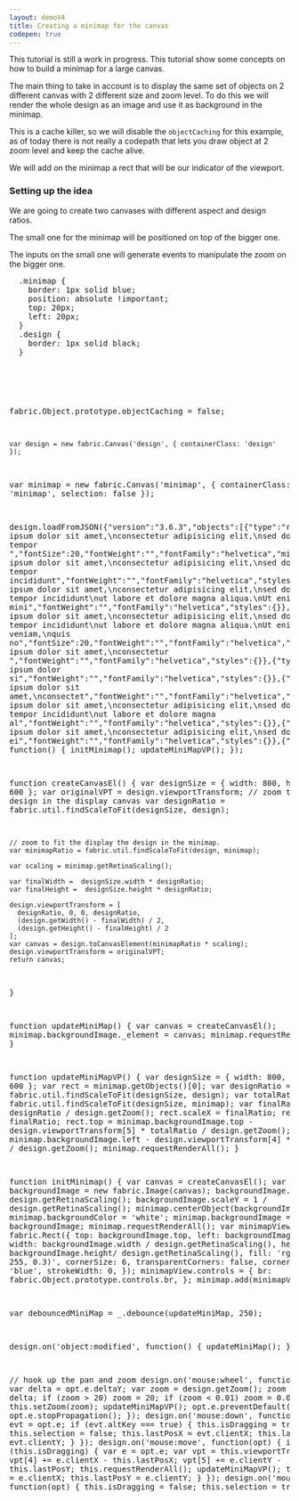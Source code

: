 ```yaml
---
layout: demoV4
title: Creating a minimap for the canvas
codepen: true
---
```

This tutorial is still a work in progress.
This tutorial show some concepts on how to build a minimap for a large canvas.

The main thing to take in account is to display the same set of objects on 2 different canvas with 2 different size and zoom level. To do this we will render the whole design as an image and use it as background in the minimap.

This is a cache killer, so we will disable the `objectCaching` for this example, as of today there is not really a codepath that lets you draw object at 2 zoom level and keep the cache alive.

We will add on the minimap a rect that will be our indicator of the viewport.

### Setting up the idea

We are going to create two canvases with different aspect and design ratios.

The small one for the minimap will be positioned on top of the bigger one.

The inputs on the small one will generate events to manipulate the zoom on the bigger one.

<div
  class="codepen-later"
  data-editable="true"
  data-height="500"
  data-default-tab="result"
  data-prefill='{
    "scripts": ["https://unpkg.com/fabric@4.0.0-rc.1/dist/fabric.js", "https://cdnjs.cloudflare.com/ajax/libs/lodash.js/4.17.15/lodash.js"]
  }'
>
<pre data-lang="css" data-options-autoprefixer="true">
  .minimap {
  	border: 1px solid blue;
    position: absolute !important;
    top: 20px;
    left: 20px;
  }
  .design {
    border: 1px solid black;
  }
</pre>
<pre data-lang="html">
  <canvas id="design" width="500" height="400" ></canvas>
  <canvas id="minimap" width="130" height="130" style="position: absolute; top: 10px; left: 10px;"></canvas>
</pre>
<pre data-lang="js">

  fabric.Object.prototype.objectCaching = false;

	var design = new fabric.Canvas('design', { containerClass: 'design' });
  var minimap = new fabric.Canvas('minimap',  { containerClass: 'minimap', selection: false });

  design.loadFromJSON({"version":"3.6.3","objects":[{"type":"rect","version":"3.6.3","left":513,"top":160,"width":50,"height":50,"fill":"#8d476b","opacity":0.8},{"type":"circle","version":"3.6.3","left":174,"top":166,"width":100,"height":100,"fill":"#383881","opacity":0.8,"radius":50,"startAngle":0,"endAngle":6.283185307179586},{"type":"triangle","version":"3.6.3","left":330,"top":242,"width":50,"height":50,"fill":"#c8eff0","opacity":0.8},{"type":"line","version":"3.6.3","left":328,"top":300,"width":150,"height":100,"stroke":"#98d727","x1":-75,"x2":75,"y1":-50,"y2":50},{"type":"polygon","version":"3.6.3","left":44,"top":257,"width":385,"height":245,"fill":"#6aefb4","points":[{"x":185,"y":0},{"x":250,"y":100},{"x":385,"y":170},{"x":0,"y":245}]},{"type":"textbox","version":"3.6.3","left":254,"top":195,"width":300,"height":75.03,"fill":"#049c82","angle":-9,"text":"Lorem ipsum dolor sit amet,\nconsectetur adipisicing elit,\nsed do eiusmod tempor ","fontSize":20,"fontWeight":"","fontFamily":"helvetica","minWidth":20,"splitByGrapheme":false,"styles":{}},{"type":"i-text","version":"3.6.3","left":348,"top":326,"width":598.13,"height":150.06,"fill":"#d15803","scaleX":0.5,"scaleY":0.5,"angle":3,"text":"Lorem ipsum dolor sit amet,\nconsectetur adipisicing elit,\nsed do eiusmod tempor incididunt","fontWeight":"","fontFamily":"helvetica","styles":{}},{"type":"text","version":"3.6.3","left":32,"top":438,"width":598.13,"height":254.93,"fill":"#69c5c5","scaleX":0.5,"scaleY":0.5,"angle":4,"text":"Lorem ipsum dolor sit amet,\nconsectetur adipisicing elit,\nsed do eiusmod tempor incididunt\nut labore et dolore magna aliqua.\nUt enim ad mini","fontWeight":"","fontFamily":"helvetica","styles":{}},{"type":"rect","version":"3.6.3","left":175,"top":105,"width":50,"height":50,"fill":"#761c05","opacity":0.8},{"type":"circle","version":"3.6.3","left":187,"top":6,"width":100,"height":100,"fill":"#360560","opacity":0.8,"radius":50,"startAngle":0,"endAngle":6.283185307179586},{"type":"triangle","version":"3.6.3","left":284,"top":390,"width":50,"height":50,"fill":"#fe047d","opacity":0.8},{"type":"line","version":"3.6.3","left":290,"top":434,"width":150,"height":100,"stroke":"#ad7cee","x1":-75,"x2":75,"y1":-50,"y2":50},{"type":"polygon","version":"3.6.3","left":20,"top":249,"width":385,"height":245,"fill":"#3a41a7","scaleX":0.55,"scaleY":0.55,"points":[{"x":185,"y":0},{"x":250,"y":100},{"x":385,"y":170},{"x":0,"y":245}]},{"type":"textbox","version":"3.6.3","left":269,"top":27,"width":300,"height":153.68,"fill":"#e19e54","angle":-1,"text":"Lorem ipsum dolor sit amet,\nconsectetur adipisicing elit,\nsed do eiusmod tempor incididunt\nut labore et dolore magna aliqua.\nUt enim ad minim veniam,\nquis no","fontSize":20,"fontWeight":"","fontFamily":"helvetica","minWidth":20,"splitByGrapheme":false,"styles":{}},{"type":"i-text","version":"3.6.3","left":391,"top":296,"width":493.52,"height":97.63,"fill":"#d63098","scaleX":0.5,"scaleY":0.5,"angle":-10,"text":"Lorem ipsum dolor sit amet,\nconsectetur ","fontWeight":"","fontFamily":"helvetica","styles":{}},{"type":"text","version":"3.6.3","left":330,"top":544,"width":371.25,"height":45.2,"fill":"#4d690c","scaleX":0.5,"scaleY":0.5,"angle":5,"text":"Lorem ipsum dolor si","fontWeight":"","fontFamily":"helvetica","styles":{}},{"type":"rect","version":"3.6.3","left":100,"top":66,"width":50,"height":50,"fill":"#1b39bb","opacity":0.8},{"type":"circle","version":"3.6.3","left":266,"top":98,"width":100,"height":100,"fill":"#4f8af4","opacity":0.8,"radius":50,"startAngle":0,"endAngle":6.283185307179586},{"type":"triangle","version":"3.6.3","left":119,"top":152,"width":50,"height":50,"fill":"#6d16e6","opacity":0.8},{"type":"text","version":"3.6.3","left":365,"top":237,"width":493.52,"height":97.63,"fill":"#44c459","scaleX":0.5,"scaleY":0.5,"angle":-2,"text":"Lorem ipsum dolor sit amet,\nconsectet","fontWeight":"","fontFamily":"helvetica","styles":{}},{"type":"i-text","version":"3.6.3","left":220.87,"top":288.28,"width":598.13,"height":202.5,"fill":"#42cf3f","scaleX":0.5,"scaleY":0.5,"angle":12.72,"text":"Lorem ipsum dolor sit amet,\nconsectetur adipisicing elit,\nsed do eiusmod tempor incididunt\nut labore et dolore magna al","fontWeight":"","fontFamily":"helvetica","styles":{}},{"type":"circle","version":"3.6.3","left":0,"top":127,"width":100,"height":100,"fill":"#9e4b3c","opacity":0.8,"radius":50,"startAngle":0,"endAngle":6.283185307179586},{"type":"rect","version":"3.6.3","left":530,"top":16,"width":50,"height":50,"fill":"#a209e7","opacity":0.8},{"type":"triangle","version":"3.6.3","left":88,"top":211,"width":50,"height":50,"fill":"#20286e","opacity":0.8},{"type":"line","version":"3.6.3","left":27,"top":237,"width":150,"height":100,"stroke":"#5e9fb3","x1":-75,"x2":75,"y1":-50,"y2":50},{"type":"circle","version":"3.6.3","left":371,"top":447,"width":100,"height":100,"fill":"#5ec5ba","opacity":0.8,"radius":50,"startAngle":0,"endAngle":6.283185307179586},{"type":"i-text","version":"3.6.3","left":376,"top":444,"width":493.52,"height":150.06,"fill":"#ecb2cc","scaleX":0.5,"scaleY":0.5,"angle":-1,"text":"Lorem ipsum dolor sit amet,\nconsectetur adipisicing elit,\nsed do ei","fontWeight":"","fontFamily":"helvetica","styles":{}},{"type":"rect","version":"3.6.3","left":492,"top":505,"width":50,"height":50,"fill":"#9fa139","opacity":0.8},{"type":"triangle","version":"3.6.3","left":559,"top":527,"width":50,"height":50,"fill":"#d5eb95","opacity":0.8},{"type":"triangle","version":"3.6.3","left":566,"top":90,"width":50,"height":50,"fill":"#d3d188","opacity":0.8},{"type":"polygon","version":"3.6.3","left":834.66,"top":241.24,"width":385,"height":245,"fill":"#9580bf","scaleX":0.68,"scaleY":0.68,"angle":140,"points":[{"x":185,"y":0},{"x":250,"y":100},{"x":385,"y":170},{"x":0,"y":245}]},{"type":"rect","version":"3.6.3","left":643,"top":16,"width":50,"height":50,"fill":"#c1b138","scaleX":2.64,"scaleY":2.64,"opacity":0.8},{"type":"text","version":"3.6.3","left":389,"top":360,"width":22.25,"height":45.2,"fill":"#d6a02d","scaleX":0.5,"scaleY":0.5,"text":"L","fontWeight":"","fontFamily":"helvetica","styles":{}},{"type":"triangle","version":"3.6.3","left":625,"top":350,"width":50,"height":50,"fill":"#908f9f","opacity":0.8},{"type":"circle","version":"3.6.3","left":603,"top":454,"width":100,"height":100,"fill":"#578b25","opacity":0.8,"radius":50,"startAngle":0,"endAngle":6.283185307179586},{"type":"circle","version":"3.6.3","left":681,"top":388,"width":100,"height":100,"fill":"#990621","opacity":0.8,"radius":50,"startAngle":0,"endAngle":6.283185307179586},{"type":"circle","version":"3.6.3","left":676,"top":491,"width":100,"height":100,"fill":"#c2d944","opacity":0.8,"radius":50,"startAngle":0,"endAngle":6.283185307179586},{"type":"circle","version":"3.6.3","left":644,"top":53,"width":100,"height":100,"fill":"#c1532e","opacity":0.8,"radius":50,"startAngle":0,"endAngle":6.283185307179586},{"type":"triangle","version":"3.6.3","left":601,"top":434,"width":50,"height":50,"fill":"#54cd04","opacity":0.8},{"type":"line","version":"3.6.3","left":435,"top":198,"width":150,"height":100,"stroke":"#d08d13","x1":-75,"x2":75,"y1":-50,"y2":50},{"type":"rect","version":"3.6.3","left":101,"top":12,"width":50,"height":50,"fill":"#7a7d9c","opacity":0.8},{"type":"rect","version":"3.6.3","left":14,"top":7,"width":50,"height":50,"fill":"#16c0ef","opacity":0.8},{"type":"rect","version":"3.6.3","left":22,"top":74.17,"width":50,"height":50,"fill":"#8a4cde","angle":355.3,"opacity":0.8}]}, function() {
      initMinimap();
      updateMiniMapVP();
    });

  function createCanvasEl() {
    var designSize = { width: 800, height: 600 };
    var originalVPT = design.viewportTransform;
    // zoom to fit the design in the display canvas
    var designRatio = fabric.util.findScaleToFit(designSize, design);

    // zoom to fit the display the design in the minimap.
    var minimapRatio = fabric.util.findScaleToFit(design, minimap);

    var scaling = minimap.getRetinaScaling();

    var finalWidth =  designSize.width * designRatio;
    var finalHeight =  designSize.height * designRatio;

    design.viewportTransform = [
      designRatio, 0, 0, designRatio,
      (design.getWidth() - finalWidth) / 2,
      (design.getHeight() - finalHeight) / 2
    ];
    var canvas = design.toCanvasElement(minimapRatio * scaling);
    design.viewportTransform = originalVPT;
    return canvas;
  }

  function updateMiniMap() {
    var canvas = createCanvasEl();
    minimap.backgroundImage._element = canvas;
    minimap.requestRenderAll();
  }

  function updateMiniMapVP() {
    var designSize = { width: 800, height: 600 };
    var rect = minimap.getObjects()[0];
    var designRatio = fabric.util.findScaleToFit(designSize, design);
    var totalRatio = fabric.util.findScaleToFit(designSize, minimap);
    var finalRatio = designRatio / design.getZoom();
    rect.scaleX = finalRatio;
    rect.scaleY = finalRatio;
    rect.top = minimap.backgroundImage.top - design.viewportTransform[5] * totalRatio / design.getZoom();
    rect.left = minimap.backgroundImage.left - design.viewportTransform[4] * totalRatio / design.getZoom();
    minimap.requestRenderAll();
  }

  function initMinimap() {
    var canvas = createCanvasEl();
    var backgroundImage = new fabric.Image(canvas);
    backgroundImage.scaleX = 1 / design.getRetinaScaling();
    backgroundImage.scaleY = 1 / design.getRetinaScaling();
    minimap.centerObject(backgroundImage);
    minimap.backgroundColor = 'white';
    minimap.backgroundImage = backgroundImage;
    minimap.requestRenderAll();
    var minimapView = new fabric.Rect({
      top: backgroundImage.top,
      left: backgroundImage.left,
      width: backgroundImage.width / design.getRetinaScaling(),
      height: backgroundImage.height/ design.getRetinaScaling(),
      fill: 'rgba(0, 0, 255, 0.3)',
      cornerSize: 6,
      transparentCorners: false,
      cornerColor: 'blue',
      strokeWidth: 0,
    });
    minimapView.controls = {
      br: fabric.Object.prototype.controls.br,
    };
    minimap.add(minimapView);
  }

  var debouncedMiniMap = _.debounce(updateMiniMap, 250);

  design.on('object:modified', function() {
    updateMiniMap();
  })

// hook up the pan and zoom
  design.on('mouse:wheel', function(opt) {
    var delta = opt.e.deltaY;
    var zoom = design.getZoom();
    zoom *= 0.999 ** delta;
    if (zoom > 20) zoom = 20;
    if (zoom < 0.01) zoom = 0.01;
    this.setZoom(zoom);
    updateMiniMapVP();
    opt.e.preventDefault();
    opt.e.stopPropagation();
  });
  design.on('mouse:down', function(opt) {
    var evt = opt.e;
    if (evt.altKey === true) {
      this.isDragging = true;
      this.selection = false;
      this.lastPosX = evt.clientX;
      this.lastPosY = evt.clientY;
    }
  });
  design.on('mouse:move', function(opt) {
    if (this.isDragging) {
      var e = opt.e;
      var vpt = this.viewportTransform;
      vpt[4] += e.clientX - this.lastPosX;
      vpt[5] += e.clientY - this.lastPosY;
      this.requestRenderAll();
      updateMiniMapVP();
      this.lastPosX = e.clientX;
      this.lastPosY = e.clientY;
    }
  });
  design.on('mouse:up', function(opt) {
    this.isDragging = false;
    this.selection = true;
  });
</pre>
</div>

